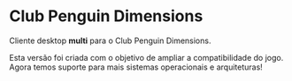 # Club Penguin Dimensions
Cliente desktop **multi** para o Club Penguin Dimensions.

Esta versão foi criada com o objetivo de ampliar a compatibilidade do jogo.<br>
Agora temos suporte para mais sistemas operacionais e arquiteturas!